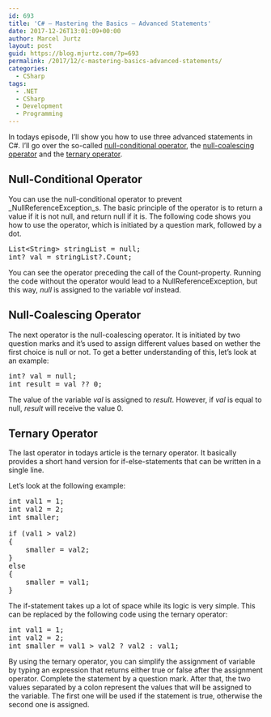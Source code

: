 ```yaml
---
id: 693
title: 'C# – Mastering the Basics – Advanced Statements'
date: 2017-12-26T13:01:09+00:00
author: Marcel Jurtz
layout: post
guid: https://blog.mjurtz.com/?p=693
permalink: /2017/12/c-mastering-basics-advanced-statements/
categories:
  - CSharp
tags:
  - .NET
  - CSharp
  - Development
  - Programming
---
```

In todays episode, I&#8217;ll show you how to use three advanced statements in C#. I&#8217;ll go over the so-called [null-conditional operator](https://docs.microsoft.com/en-us/dotnet/csharp/language-reference/operators/null-conditional-operators), the [null-coalescing operator](https://docs.microsoft.com/en-us/dotnet/csharp/language-reference/operators/null-conditional-operator) and the [ternary operator](https://docs.microsoft.com/en-us/dotnet/csharp/language-reference/operators/conditional-operator).

## Null-Conditional Operator

You can use the null-conditional operator to prevent _NullReferenceException_s. The basic principle of the operator is to return a value if it is not null, and return null if it is. The following code shows you how to use the operator, which is initiated by a question mark, followed by a dot.

<pre class="EnlighterJSRAW" data-enlighter-language="csharp">List&lt;String&gt; stringList = null;
int? val = stringList?.Count;</pre>

You can see the operator preceding the call of the Count-property. Running the code without the operator would lead to a NullReferenceException, but this way, _null_ is assigned to the variable _val_ instead.

## Null-Coalescing Operator

The next operator is the null-coalescing operator. It is initiated by two question marks and it&#8217;s used to assign different values based on wether the first choice is null or not. To get a better understanding of this, let&#8217;s look at an example:

<pre class="EnlighterJSRAW" data-enlighter-language="csharp">int? val = null;
int result = val ?? 0;</pre>

The value of the variable _val_ is assigned to _result_. However, if _val_ is equal to null, _result_ will receive the value 0.

## Ternary Operator

The last operator in todays article is the ternary operator. It basically provides a short hand version for if-else-statements that can be written in a single line.

Let&#8217;s look at the following example:

<pre class="EnlighterJSRAW" data-enlighter-language="csharp">int val1 = 1;
int val2 = 2;
int smaller;

if (val1 &gt; val2)
{
    smaller = val2;
}
else
{
    smaller = val1;
}</pre>

The if-statement takes up a lot of space while its logic is very simple. This can be replaced by the following code using the ternary operator:

<pre class="EnlighterJSRAW" data-enlighter-language="csharp">int val1 = 1;
int val2 = 2;
int smaller = val1 &gt; val2 ? val2 : val1;</pre>

By using the ternary operator, you can simplify the assignment of variable by typing an expression that returns either true or false after the assignment operator. Complete the statement by a question mark. After that, the two values separated by a colon represent the values that will be assigned to the variable. The first one will be used if the statement is true, otherwise the second one is assigned.